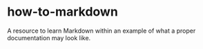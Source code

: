 # how-to-markdown
A resource to learn Markdown within an example of what a proper documentation may look like.
